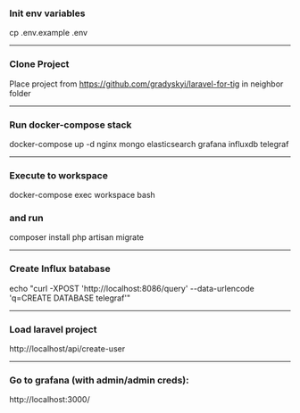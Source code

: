 ### Init env variables
cp .env.example .env

------------------
### Clone Project
Place project from https://github.com/gradyskyi/laravel-for-tig in neighbor folder

------------------
### Run docker-compose stack
docker-compose up -d nginx mongo elasticsearch grafana influxdb telegraf

------------------
### Execute to workspace
docker-compose exec workspace bash
### and run
composer install
php artisan migrate

------------------
### Create Influx batabase
echo "curl -XPOST 'http://localhost:8086/query' --data-urlencode 'q=CREATE DATABASE telegraf'"

------------------
### Load laravel project 
http://localhost/api/create-user

------------------
### Go to grafana (with admin/admin creds):
http://localhost:3000/
